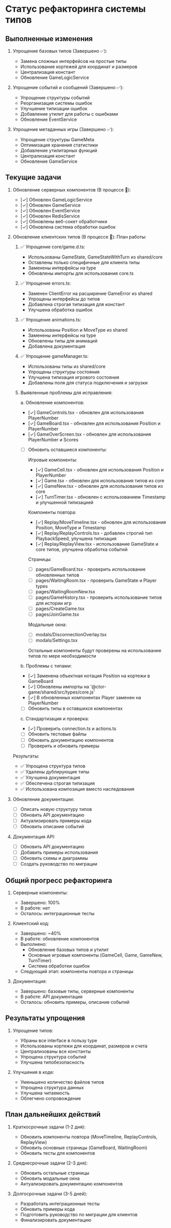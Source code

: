 # Статус рефакторинга системы типов

## Выполненные изменения

1. Упрощение базовых типов (Завершено ✅):
   - Замена сложных интерфейсов на простые типы
   - Использование кортежей для координат и размеров
   - Централизация констант
   - Обновление GameLogicService

2. Упрощение событий и сообщений (Завершено ✅):
   - Упрощение структуры событий
   - Реорганизация системы ошибок
   - Улучшение типизации ошибок
   - Добавление утилит для работы с ошибками
   - Обновление EventService

3. Упрощение метаданных игры (Завершено ✅):
   - Упрощение структуры GameMeta
   - Оптимизация хранения статистики
   - Добавление утилитарных функций
   - Централизация констант
   - Обновление GameService

## Текущие задачи

1. Обновление серверных компонентов (В процессе 🔄):
   - [✓] Обновлен GameLogicService
   - [✓] Обновлен GameService
   - [✓] Обновлен EventService
   - [✓] Обновлен RedisService
   - [✓] Обновлены веб-сокет обработчики
   - [✓] Обновлена система обработки ошибок

2. Обновление клиентских типов (В процессе 🔄):
   План работы:
   1. ✅ Упрощение core/game.d.ts:
      - Использованы GameState, GameStateWithTurn из shared/core
      - Оставлены только специфичные для клиента типы
      - Заменены интерфейсы на type
      - Обновлены импорты для использования core.ts
   
   2. ✅ Упрощение errors.ts:
      - Заменен ClientError на расширение GameError из shared
      - Упрощены интерфейсы до типов
      - Добавлена строгая типизация для констант
      - Улучшена обработка ошибок

   3. ✅ Упрощение animations.ts:
      - Использованы Position и MoveType из shared
      - Заменены интерфейсы на type
      - Обновлены типы для анимаций
      - Добавлена документация

   4. ✅ Упрощение gameManager.ts:
      - Использованы типы из shared/core
      - Упрощены структуры состояния
      - Улучшена типизация игрового состояния
      - Добавлены поля для статуса подключения и загрузки

   5. Выявленные проблемы для исправления:
      
      a. Обновление компонентов:
      - [✓] GameControls.tsx - обновлен для использования PlayerNumber
      - [✓] GameBoard.tsx - обновлен для использования Position и PlayerNumber
      - [✓] GameOverScreen.tsx - обновлен для использования PlayerNumber и Scores
      - [ ] Обновить оставшиеся компоненты:
        
        Игровые компоненты:
        - [✓] GameCell.tsx - обновлен для использования Position и PlayerNumber
        - [✓] Game.tsx - обновлен для использования типов из core
        - [✓] GameNew.tsx - обновлен для использования типов из core
        - [✓] TurnTimer.tsx - обновлен с использованием Timestamp и улучшенной типизацией
        
        Компоненты повтора:
        - [✓] Replay/MoveTimeline.tsx - обновлен для использования Position, MoveType и Timestamp
        - [✓] Replay/ReplayControls.tsx - добавлен строгий тип PlaybackSpeed, улучшена типизация
        - [✓] Replay/ReplayView.tsx - использование GameState и core типов, улучшена обработка событий
        
        Страницы:
        - [ ] pages/GameBoard.tsx - проверить использование обновленных типов
        - [ ] pages/WaitingRoom.tsx - проверить GameState и Player types
        - [ ] pages/WaitingRoomNew.tsx
        - [ ] pages/GameHistory.tsx - проверить использование типов для истории игр
        - [ ] pages/CreateGame.tsx
        - [ ] pages/JoinGame.tsx
        
        Модальные окна:
        - [ ] modals/DisconnectionOverlay.tsx
        - [ ] modals/Settings.tsx
        
        Остальные компоненты будут проверены на использование типов по мере необходимости

      b. Проблемы с типами:
      - [✓] Заменена объектная нотация Position на кортежи в GameBoard
      - [✓] Обновлены импорты на '@ctor-game/shared/src/types/core.js'
      - [✓] В обновленных компонентах Player заменен на PlayerNumber
      - [ ] Обновить типы в оставшихся компонентах
      
      c. Стандартизация и проверка:
      - [✓] Проверить connection.ts и actions.ts
      - [ ] Обновить тестовые файлы
      - [ ] Обновить документацию компонентов
      - [ ] Проверить и обновить примеры

   Результаты:
   - ✅ Упрощена структура типов
   - ✅ Удалены дублирующие типы
   - ✅ Улучшена документация
   - ✅ Обеспечена строгая типизация
   - ✅ Использована композиция вместо наследования

3. Обновление документации:
   - [ ] Описать новую структуру типов
   - [ ] Обновить API документацию
   - [ ] Актуализировать примеры кода
   - [ ] Обновить описание событий

4. Документация API:
   - [ ] Обновить API документацию
   - [ ] Добавить примеры использования
   - [ ] Обновить схемы и диаграммы
   - [ ] Создать руководство по миграции

## Общий прогресс рефакторинга

1. Серверные компоненты:
   - Завершено: 100%
   - В работе: нет
   - Осталось: интеграционные тесты

2. Клиентский код:
   - Завершено: ~40%
   - В работе: обновление компонентов
   - Выполнено:
     * Обновление базовых типов и утилит
     * Основные игровые компоненты (GameCell, Game, GameNew, TurnTimer)
     * Система обработки ошибок
   - Следующий этап: компоненты повтора и страницы

3. Документация:
   - Завершено: базовые типы, серверные компоненты
   - В работе: API документация
   - Осталось: обновить примеры, описание событий

## Результаты упрощения

1. Упрощение типов:
   - Убраны все interface в пользу type
   - Использованы кортежи для координат, размеров и счета
   - Централизованы все константы
   - Упрощена структура событий
   - Улучшена типобезопасность

2. Улучшения в коде:
   - Уменьшено количество файлов типов
   - Упрощена структура данных
   - Улучшена читаемость
   - Облегчено сопровождение

## План дальнейших действий

1. Краткосрочные задачи (1-2 дня):
   - Обновить компоненты повтора (MoveTimeline, ReplayControls, ReplayView)
   - Обновить основные страницы (GameBoard, WaitingRoom)
   - Обновить тесты для компонентов

2. Среднесрочные задачи (2-3 дня):
   - Обновить остальные страницы
   - Обновить модальные окна
   - Актуализировать документацию компонентов

3. Долгосрочные задачи (3-5 дней):
   - Разработать интеграционные тесты
   - Обновить примеры кода
   - Подготовить руководство по миграции для клиентов
   - Финализировать документацию
